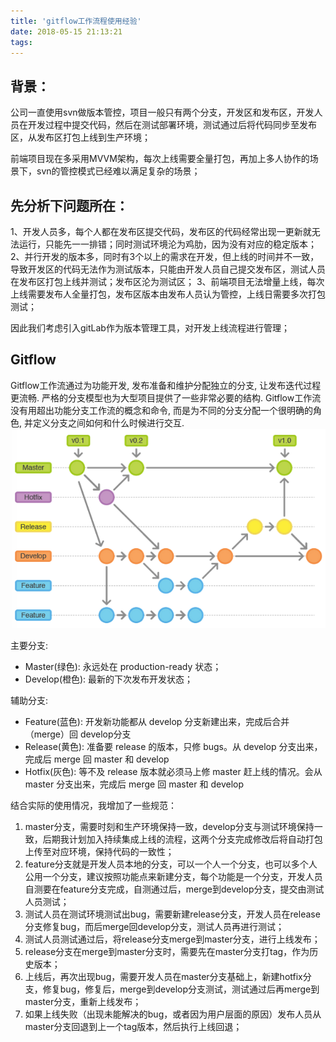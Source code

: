 ```yaml
---
title: 'gitflow工作流程使用经验'
date: 2018-05-15 21:13:21
tags:
---
```

背景：
---
公司一直使用svn做版本管控，项目一般只有两个分支，开发区和发布区，开发人员在开发过程中提交代码，然后在测试部署环境，测试通过后将代码同步至发布区，从发布区打包上线到生产环境；

前端项目现在多采用MVVM架构，每次上线需要全量打包，再加上多人协作的场景下，svn的管控模式已经难以满足复杂的场景；

先分析下问题所在：
---
1、开发人员多，每个人都在发布区提交代码，发布区的代码经常出现一更新就无法运行，只能先一一排错；同时测试环境沦为鸡肋，因为没有对应的稳定版本；
2、并行开发的版本多，同时有3个以上的需求在开发，但上线的时间并不一致，导致开发区的代码无法作为测试版本，只能由开发人员自己提交发布区，测试人员在发布区打包上线并测试；发布区沦为测试区；
3、前端项目无法增量上线，每次上线需要发布人全量打包，发布区版本由发布人员认为管控，上线日需要多次打包测试；

因此我们考虑引入gitLab作为版本管理工具，对开发上线流程进行管理；

Gitflow
---
Gitflow工作流通过为功能开发, 发布准备和维护分配独立的分支, 让发布迭代过程更流畅. 严格的分支模型也为大型项目提供了一些非常必要的结构. 
Gitflow工作流没有用超出功能分支工作流的概念和命令, 而是为不同的分支分配一个很明确的角色, 并定义分支之间如何和什么时候进行交互.
![avatar](gitflow工作流程使用经验/gitflow.png)

主要分支:
* Master(绿色): 永远处在 production-ready 状态；
* Develop(橙色): 最新的下次发布开发状态；

辅助分支:
* Feature(蓝色): 开发新功能都从 develop 分支新建出来，完成后合并（merge）回 develop分支
* Release(黄色): 准备要 release 的版本，只修 bugs。从 develop 分支出来，完成后 merge 回 master 和 develop
* Hotfix(灰色): 等不及 release 版本就必须马上修 master 赶上线的情况。会从 master 分支出来，完成后 merge 回 master 和 develop

结合实际的使用情况，我增加了一些规范：
1. master分支，需要时刻和生产环境保持一致，develop分支与测试环境保持一致，后期我计划加入持续集成上线的流程，这两个分支完成修改后将自动打包上传至对应环境，保持代码的一致性；
2. feature分支就是开发人员本地的分支，可以一个人一个分支，也可以多个人公用一个分支，建议按照功能点来新建分支，每个功能是一个分支，开发人员自测要在feature分支完成，自测通过后，merge到develop分支，提交由测试人员测试；
3. 测试人员在测试环境测试出bug，需要新建release分支，开发人员在release分支修复bug，而后merge回develop分支，测试人员再进行测试；
4. 测试人员测试通过后，将release分支merge到master分支，进行上线发布；
5. release分支在merge到master分支时，需要先在master分支打tag，作为历史版本；
6. 上线后，再次出现bug，需要开发人员在master分支基础上，新建hotfix分支，修复bug，修复后，merge到develop分支测试，测试通过后再merge到master分支，重新上线发布；
7. 如果上线失败（出现未能解决的bug，或者因为用户层面的原因）发布人员从master分支回退到上一个tag版本，然后执行上线回退；

